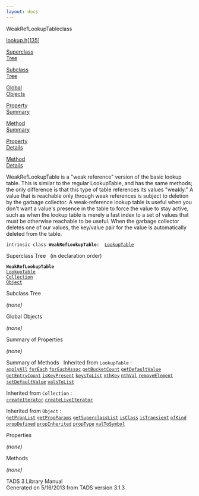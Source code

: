```yaml
---
layout: docs
---
```

<span class="title">WeakRefLookupTable</span><span class="type">class</span>

[lookup.h](../file/lookup.h.html)\[[135](../source/lookup.h.html#135)\]

[Superclass  
Tree](#_SuperClassTree_)

[Subclass  
Tree](#_SubClassTree_)

[Global  
Objects](#_ObjectSummary_)

[Property  
Summary](#_PropSummary_)

[Method  
Summary](#_MethodSummary_)

[Property  
Details](#_Properties_)

[Method  
Details](#_Methods_)



WeakRefLookupTable is a "weak reference" version of the basic lookup
table. This is similar to the regular LookupTable, and has the same
methods; the only difference is that this type of table references its
values "weakly." A value that is reachable only through weak references
is subject to deletion by the garbage collector. A weak-reference lookup
table is useful when you don't want a value's presence in the table to
force the value to stay active, such as when the lookup table is merely
a fast index to a set of values that must be otherwise reachable to be
useful. When the garbage collector deletes one of our values, the
key/value pair for the value is automatically deleted from the table.

`intrinsic class `**`WeakRefLookupTable`**` :   `[`LookupTable`](../object/LookupTable.html)



<span id="_SuperClassTree_"></span>



<span class="hdln">Superclass Tree</span>   (in declaration order)



**`WeakRefLookupTable`**  
[`LookupTable`](../object/LookupTable.html)  
[`Collection`](../object/Collection.html)  
[`Object`](../object/Object.html)  
<span id="_SubClassTree_"></span>



<span class="hdln">Subclass Tree</span>  



*(none)* <span id="_ObjectSummary_"></span>



<span class="hdln">Global Objects</span>  



*(none)* <span id="_PropSummary_"></span>



<span class="hdln">Summary of Properties</span>  




*(none)* <span id="_MethodSummary_"></span>



<span class="hdln">Summary of Methods</span>  
Inherited from `LookupTable` :  
[`applyAll`](../object/LookupTable.html#applyAll) [`forEach`](../object/LookupTable.html#forEach) [`forEachAssoc`](../object/LookupTable.html#forEachAssoc) [`getBucketCount`](../object/LookupTable.html#getBucketCount) [`getDefaultValue`](../object/LookupTable.html#getDefaultValue) [`getEntryCount`](../object/LookupTable.html#getEntryCount) [`isKeyPresent`](../object/LookupTable.html#isKeyPresent) [`keysToList`](../object/LookupTable.html#keysToList) [`nthKey`](../object/LookupTable.html#nthKey) [`nthVal`](../object/LookupTable.html#nthVal) [`removeElement`](../object/LookupTable.html#removeElement) [`setDefaultValue`](../object/LookupTable.html#setDefaultValue) [`valsToList`](../object/LookupTable.html#valsToList)

Inherited from `Collection` :  
[`createIterator`](../object/Collection.html#createIterator) [`createLiveIterator`](../object/Collection.html#createLiveIterator)

Inherited from `Object` :  
[`getPropList`](../object/Object.html#getPropList) [`getPropParams`](../object/Object.html#getPropParams) [`getSuperclassList`](../object/Object.html#getSuperclassList) [`isClass`](../object/Object.html#isClass) [`isTransient`](../object/Object.html#isTransient) [`ofKind`](../object/Object.html#ofKind) [`propDefined`](../object/Object.html#propDefined) [`propInherited`](../object/Object.html#propInherited) [`propType`](../object/Object.html#propType) [`valToSymbol`](../object/Object.html#valToSymbol)

<span id="_Properties_"></span>



<span class="hdln">Properties</span>  



*(none)* <span id="_Methods_"></span>



<span class="hdln">Methods</span>  



*(none)*



TADS 3 Library Manual  
Generated on 5/16/2013 from TADS version 3.1.3


